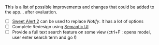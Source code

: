 This is a list of possible improvements and changes that could be added to the app... after evaluation.

- [ ] [Sweet Alert 2](https://sweetalert2.github.io/) can be used to replace *Notify*. It has a lot of options
- [ ] Complete Redesign using [Semantic UI](https://semantic-ui.com/)
- [ ] Provide a full text search feature on some view (ctrl+F : opens model, user enter search term and go !)
